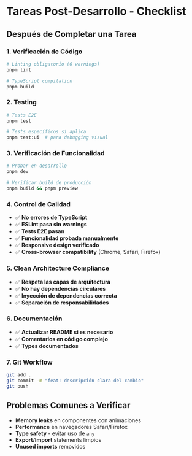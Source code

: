 # Tareas Post-Desarrollo - Checklist

## Después de Completar una Tarea

### 1. Verificación de Código
```bash
# Linting obligatorio (0 warnings)
pnpm lint

# TypeScript compilation
pnpm build
```

### 2. Testing
```bash
# Tests E2E
pnpm test

# Tests específicos si aplica
pnpm test:ui  # para debugging visual
```

### 3. Verificación de Funcionalidad
```bash
# Probar en desarrollo
pnpm dev

# Verificar build de producción
pnpm build && pnpm preview
```

### 4. Control de Calidad
- ✅ **No errores de TypeScript**
- ✅ **ESLint pasa sin warnings**
- ✅ **Tests E2E pasan**
- ✅ **Funcionalidad probada manualmente**
- ✅ **Responsive design verificado**
- ✅ **Cross-browser compatibility** (Chrome, Safari, Firefox)

### 5. Clean Architecture Compliance
- ✅ **Respeta las capas de arquitectura**
- ✅ **No hay dependencias circulares**
- ✅ **Inyección de dependencias correcta**
- ✅ **Separación de responsabilidades**

### 6. Documentación
- ✅ **Actualizar README si es necesario**
- ✅ **Comentarios en código complejo**
- ✅ **Types documentados**

### 7. Git Workflow
```bash
git add .
git commit -m "feat: descripción clara del cambio"
git push
```

## Problemas Comunes a Verificar
- **Memory leaks** en componentes con animaciones
- **Performance** en navegadores Safari/Firefox  
- **Type safety** - evitar uso de `any`
- **Export/Import** statements limpios
- **Unused imports** removidos